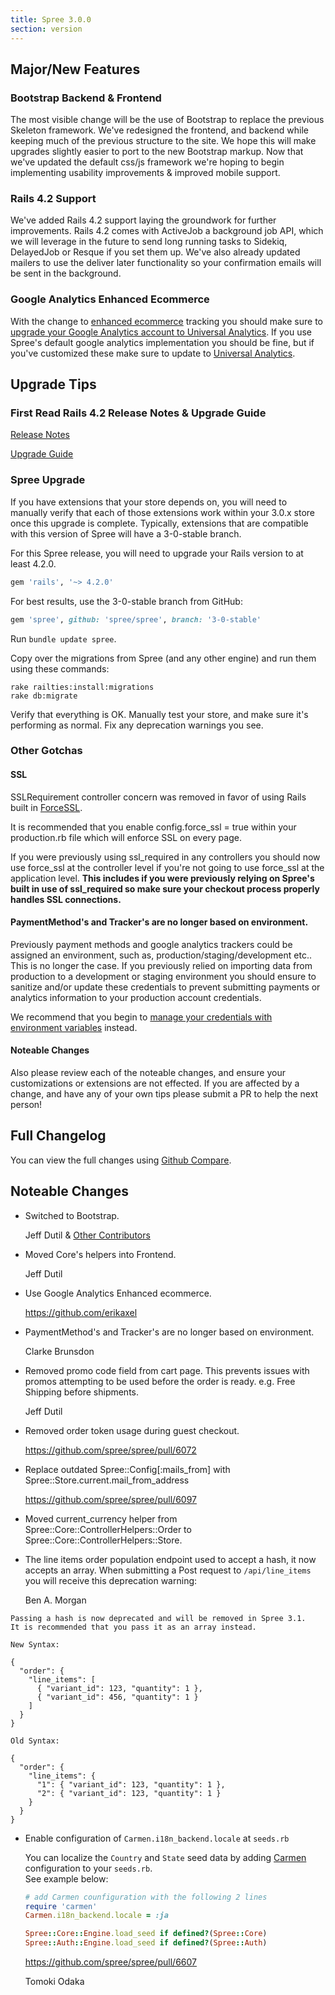 ```yaml
---
title: Spree 3.0.0
section: version
---
```


## Major/New Features

### Bootstrap Backend & Frontend

The most visible change will be the use of Bootstrap to replace the previous
Skeleton framework. We've redesigned the frontend, and backend while keeping
much of the previous structure to the site. We hope this will make upgrades
slightly easier to port to the new Bootstrap markup.  Now that we've updated
the default css/js framework we're hoping to begin implementing usability
improvements & improved mobile support.

### Rails 4.2 Support

We've added Rails 4.2 support laying the groundwork for further improvements.
Rails 4.2 comes with ActiveJob a background job API, which we will leverage in
the future to send long running tasks to Sidekiq, DelayedJob or Resque if you
set them up.  We've also already updated mailers to use the deliver later
functionality so your confirmation emails will be sent in the background.

### Google Analytics Enhanced Ecommerce

With the change to [enhanced ecommerce](https://developers.google.com/analytics/devguides/collection/analyticsjs/enhanced-ecommerce) tracking you should make sure to [upgrade your Google Analytics account to Universal Analytics](https://developers.google.com/analytics/devguides/collection/upgrade/reference/gajs-analyticsjs#overview).  If you use Spree's default google analytics implementation you should be fine, but if you've customized these make sure to update to [Universal Analytics](https://developers.google.com/analytics/devguides/collection/analyticsjs/).

## Upgrade Tips

### First Read Rails 4.2 Release Notes & Upgrade Guide

[Release Notes](http://edgeguides.rubyonrails.org/4_2_release_notes.html)

[Upgrade Guide](http://edgeguides.rubyonrails.org/upgrading_ruby_on_rails.html#upgrading-from-rails-4-1-to-rails-4-2)

### Spree Upgrade

If you have extensions that your store depends on, you will need to manually
verify that each of those extensions work within your 3.0.x store once this
upgrade is complete. Typically, extensions that are compatible with this
version of Spree will have a 3-0-stable branch.


For this Spree release, you will need to upgrade your Rails version to at least 4.2.0.

```ruby
gem 'rails', '~> 4.2.0'
```

For best results, use the 3-0-stable branch from GitHub:

```ruby
gem 'spree', github: 'spree/spree', branch: '3-0-stable'
```

Run `bundle update spree`.

Copy over the migrations from Spree (and any other engine) and run them using
these commands:

    rake railties:install:migrations
    rake db:migrate


Verify that everything is OK. Manually test your store, and make sure it's performing
as normal. Fix any deprecation warnings you see.

### Other Gotchas

#### SSL

SSLRequirement controller concern was removed in favor of using Rails built in [ForceSSL](http://api.rubyonrails.org/classes/ActionController/ForceSSL/ClassMethods.html).

It is recommended that you enable config.force_ssl = true within your production.rb file which will enforce SSL on every page.

If you were previously using ssl_required in any controllers you should now use force_ssl at the controller level if you're not going to use force_ssl at the application level.
**This includes if you were previously relying on Spree's built in use of ssl_required so make sure your checkout process properly handles SSL connections.**

#### PaymentMethod's and Tracker's are no longer based on environment.

Previously payment methods and google analytics trackers could be assigned an environment,
such as, production/staging/development etc.. This is no longer the case.  If you previously
relied on importing data from production to a development or staging environment you should
ensure to sanitize and/or update these credentials to prevent submitting payments or analytics
information to your production account credentials.

We recommend that you begin to [manage your credentials with environment variables](http://www.gotealeaf.com/blog/managing-environment-configuration-variables-in-rails) instead.

#### Noteable Changes

Also please review each of the noteable changes, and ensure your customizations
or extensions are not effected. If you are affected by a change, and have any
of your own tips please submit a PR to help the next person!

## Full Changelog

You can view the full changes using [Github Compare](https://github.com/spree/spree/compare/2-4-stable...3-0-stable).

## Noteable Changes

* Switched to Bootstrap.

    Jeff Dutil & [Other Contributors](https://github.com/200Creative/spree_bootstrap_frontend/graphs/contributors)

* Moved Core's helpers into Frontend.

    Jeff Dutil

* Use Google Analytics Enhanced ecommerce.

    https://github.com/erikaxel

* PaymentMethod's and Tracker's are no longer based on environment.

    Clarke Brunsdon

* Removed promo code field from cart page. This prevents issues with promos
  attempting to be used before the order is ready. e.g. Free Shipping before shipments.

    Jeff Dutil

* Removed order token usage during guest checkout.

    https://github.com/spree/spree/pull/6072

* Replace outdated Spree::Config[:mails_from] with Spree::Store.current.mail_from_address

    https://github.com/spree/spree/pull/6097

* Moved current_currency helper from Spree::Core::ControllerHelpers::Order to Spree::Core::ControllerHelpers::Store.

* The line items order population endpoint used to accept a hash, it now accepts an array. When submitting a Post request to `/api/line_items` you will receive this deprecation warning:

    Ben A. Morgan

```text
Passing a hash is now deprecated and will be removed in Spree 3.1.
It is recommended that you pass it as an array instead.

New Syntax:

{
  "order": {
    "line_items": [
      { "variant_id": 123, "quantity": 1 },
      { "variant_id": 456, "quantity": 1 }
    ]
  }
}

Old Syntax:

{
  "order": {
    "line_items": {
      "1": { "variant_id": 123, "quantity": 1 },
      "2": { "variant_id": 123, "quantity": 1 }
    }
  }
}
```

* Enable configuration of `Carmen.i18n_backend.locale` at `seeds.rb`

    You can localize the `Country` and `State` seed data by adding [Carmen](https://github.com/jim/carmen) configuration to your `seeds.rb`.  
    See example below:

    ```ruby
    # add Carmen counfiguration with the following 2 lines
    require 'carmen'
    Carmen.i18n_backend.locale = :ja

    Spree::Core::Engine.load_seed if defined?(Spree::Core)
    Spree::Auth::Engine.load_seed if defined?(Spree::Auth)
    ```

    https://github.com/spree/spree/pull/6607

    Tomoki Odaka
